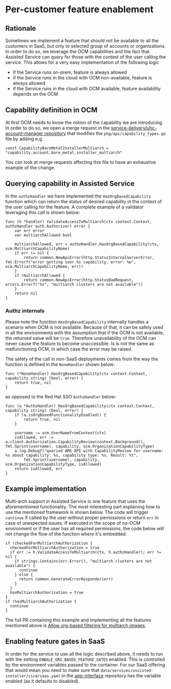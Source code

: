# Per-customer feature enablement

## Rationale

Sometimes we implement a feature that should not be available to all the customers in SaaS, but only to selected group of accounts or organizations. In order to do so, we leverage the OCM capabilities and the fact that Assisted Service can query for those with the context of the user calling the service. This allows for a very easy implementation of the following logic

* if the Service runs on-prem, feature is always allowed
* if the Service runs in the cloud with OCM non-available, feature is always allowed
* if the Service runs in the cloud with OCM available, feature availability depends on the OCM

## Capability definition in OCM

At first OCM needs to know the notion of the capability we are introducing. In order to do so, we open a merge request in the [service-delivery/uhc-account-manager repository](https://gitlab.cee.redhat.com/service/uhc-account-manager) that modifies the `pkg/api/capability_types.go` file by adding e.g.

```golang
const CapabilityBareMetalInstallerMultiarch = "capability.account.bare_metal_installer_multiarch"
```

You can look at merge requests affecting this file to have an exhaustive example of the change.

## Querying capability in Assisted Service

In the `authzHandler` we have implemented the `HasOrgBasedCapability` function which can return the status of desired capability in the context of the user calling for the feature. A complete example of a validator leveraging this call is shown below:

```golang
func (h *handler) ValidateAccessToMultiarch(ctx context.Context, authzHandler auth.Authorizer) error {
	var err error
	var multiarchAllowed bool

	multiarchAllowed, err = authzHandler.HasOrgBasedCapability(ctx, ocm.MultiarchCapabilityName)
	if err != nil {
		return common.NewApiError(http.StatusInternalServerError, fmt.Errorf("error getting user %s capability, error: %w", ocm.MultiarchCapabilityName, err))
	}
	if !multiarchAllowed {
		return common.NewApiError(http.StatusBadRequest, errors.Errorf("%s", "multiarch clusters are not available"))
	}
	return nil
}
```

### Authz internals

Please note the function `HasOrgBasedCapability` internally handles a scenario when OCM is not available. Because of that, it can be safely used in all the environments with the assumption that if the OCM is not available, the returned value will be `true`. Therefore unavailability of the OCM can never cause the feature to become unaccessible. Is is not the same as malfunctioning OCM, in which case the error may be raised.

The safety of the call in non-SaaS deployments comes from the way the function is defined in the `NoneHandler` shown below:

```golang
func (*NoneHandler) HasOrgBasedCapability(ctx context.Context, capability string) (bool, error) {
	return true, nil
}
```

as opposed to the Red Hat SSO `AuthzHandler` below:

```golang
func (a *AuthzHandler) HasOrgBasedCapability(ctx context.Context, capability string) (bool, error) {
	if !a.isOrgBasedFunctionalityEnabled() {
		return true, nil
	}

	username := ocm.UserNameFromContext(ctx)
	isAllowed, err := a.client.Authorization.CapabilityReview(context.Background(), fmt.Sprint(username), capability, ocm.OrganizationCapabilityType)
	a.log.Debugf("queried AMS API with CapabilityReview for username: %s about capability: %s, capability type: %s. Result: %t",
		fmt.Sprint(username), capability, ocm.OrganizationCapabilityType, isAllowed)
	return isAllowed, err
}
```

## Example implementation

Multi-arch support in Assisted Service is one feature that uses the aforementioned functionality. The most interesting part explaining how to use the mentioned framework is shown below. The code will trigger `continue` if called by the user without proper permissions or return `err` in case of unexpected issues. If executed in the scope of no-OCM environment or if the user has all required permissions, the code below will not change the flow of the function where it's embedded.

```golang
if !checkedForMultiarchAuthorization {
  checkedForMultiarchAuthorization = true
  if err := h.ValidateAccessToMultiarch(ctx, h.authzHandler); err != nil {
    if strings.Contains(err.Error(), "multiarch clusters are not available") {
      continue
    } else {
      return common.GenerateErrorResponder(err)
    }
  }
  hasMultiarchAuthorization = true
}
if !hasMultiarchAuthorization {
  continue
}
```

The full PR containing this example and implementing all the features mentioned above is [Allow org-based filtering for multiarch images](https://github.com/openshift/assisted-service/pull/4368).

## Enabling feature gates in SaaS

In order for the service to use all the logic described above, it needs to run with the setting `ENBALE_ORG_BASED_FEATURE_GATES` enabled. This is controlled by the environment variables passed to the container. For our SaaS offering that would mean you need to make sure that `data/services/assisted-installer/cicd/saas.yaml` in the [app-interface](https://gitlab.cee.redhat.com/service/app-interface) repository has the variable enabled (as it defaults to disabled).
